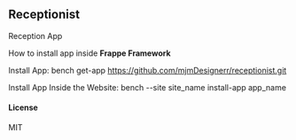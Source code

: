 ## Receptionist

Reception App


How to install app inside **Frappe Framework**

Install App:
bench get-app https://github.com/mjmDesignerr/receptionist.git


Install App Inside the Website:
bench --site site_name install-app app_name


#### License

MIT
